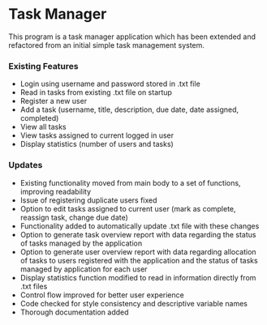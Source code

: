 # Task Manager

This program is a task manager application which has been extended and refactored from an initial simple task management system.

### Existing Features

- Login using username and password stored in .txt file
- Read in tasks from existing .txt file on startup
- Register a new user
- Add a task (username, title, description, due date, date assigned, completed)
- View all tasks
- View tasks assigned to current logged in user
- Display statistics (number of users and tasks)

### Updates

- Existing functionality moved from main body to a set of functions, improving readability
- Issue of registering duplicate users fixed
- Option to edit tasks assigned to current user (mark as complete, reassign task, change due date)
- Functionality added to automatically update .txt file with these changes
- Option to generate task overview report with data regarding the status of tasks managed by the application
- Option to generate user overview report with data regarding allocation of tasks to users registered with the application and the status of tasks managed by application for each user
- Display statistics function modified to read in information directly from .txt files
- Control flow improved for better user experience
- Code checked for style consistency and descriptive variable names
- Thorough documentation added
